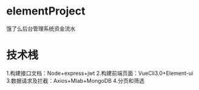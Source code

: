 # elementProject
饿了么后台管理系统资金流水

# 技术桟

1.构建接口文档：Node+express+jwt
2.构建前端页面：VueCli3.0+Element-ui
3.数据请求及拦截：Axios+Mlab+MongoDB
4.分页和筛选